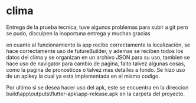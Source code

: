 # clima

Entrega de la prueba tecnica, tuve algunos problemas para subir a git pero se pudo, disculpen la inoportuna entrega y muchas gracias

en cuanto al funcionamiento la app recibe correctamente la localización, se hace correctamente uso de futureBuilder, y ademas se reciben todos los datos del clima y se organizan en un archivo JSON para su uso, tambien se hace uso de navigator para cambio de pagina, falto talvez algunas cosas, como la pagina de pronosticos o talvez mas detalles a fondo. Se hizo uso de un apikey la cual ya esta implementada en el mismo codigo.

Por ultimo si se desea hacer uso del apk, este se encuentra en la direccion build\app\outputs\flutter-apk\app-release.apk en la carpeta del proyecto.